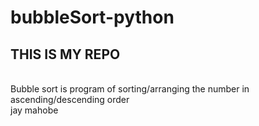 # bubbleSort-python
## THIS IS MY REPO
<br>
Bubble sort is program of sorting/arranging the number in ascending/descending order
<br>
 jay mahobe
